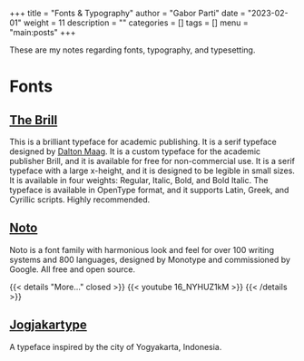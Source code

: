 +++
title = "Fonts & Typography"
author = "Gabor Parti"
date = "2023-02-01"
weight = 11
description = ""
categories = []
tags = []
menu = "main:posts"
+++

These are my notes regarding fonts, typography, and typesetting.

# Fonts

## [The Brill](https://brill.com/page/419382?language=en)

This is a brilliant typeface for academic publishing. It is a serif typeface designed by [Dalton Maag](https://www.daltonmaag.com/). It is a custom typeface for the academic publisher Brill, and it is available for free for non-commercial use. It is a serif typeface with a large x-height, and it is designed to be legible in small sizes. It is available in four weights: Regular, Italic, Bold, and Bold Italic. The typeface is available in OpenType format, and it supports Latin, Greek, and Cyrillic scripts. Highly recommended. 

## [Noto](https://fonts.google.com/noto)

Noto is a font family with harmonious look and feel for over 100 writing systems and 800 languages, designed by Monotype and commissioned by Google. All free and open source.

{{< details "More..." closed >}}
{{< youtube 16_NYHUZ1kM >}}
{{< /details >}}

## [Jogjakartype](https://locomotype.com/jogjakartype/)

A typeface inspired by the city of Yogyakarta, Indonesia.



<!-- # Typography and Typesetting -->

